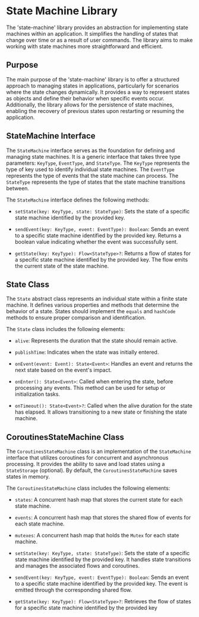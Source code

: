 # State Machine Library

The 'state-machine' library provides an abstraction for implementing state machines within an application. It simplifies the handling of states that change over time or as a result of user commands. The library aims to make working with state machines more straightforward and efficient.

## Purpose

The main purpose of the 'state-machine' library is to offer a structured approach to managing states in applications, particularly for scenarios where the state changes dynamically. It provides a way to represent states as objects and define their behavior when specific events occur. Additionally, the library allows for the persistence of state machines, enabling the recovery of previous states upon restarting or resuming the application.

## StateMachine Interface

The `StateMachine` interface serves as the foundation for defining and managing state machines. It is a generic interface that takes three type parameters: `KeyType`, `EventType`, and `StateType`. The `KeyType` represents the type of key used to identify individual state machines. The `EventType` represents the type of events that the state machine can process. The `StateType` represents the type of states that the state machine transitions between.

The `StateMachine` interface defines the following methods:

- `setState(key: KeyType, state: StateType)`: Sets the state of a specific state machine identified by the provided key.

- `sendEvent(key: KeyType, event: EventType): Boolean`: Sends an event to a specific state machine identified by the provided key. Returns a boolean value indicating whether the event was successfully sent.

- `getState(key: KeyType): Flow<StateType>?`: Returns a flow of states for a specific state machine identified by the provided key. The flow emits the current state of the state machine.

## State Class

The `State` abstract class represents an individual state within a finite state machine. It defines various properties and methods that determine the behavior of a state. States should implement the `equals` and `hashCode` methods to ensure proper comparison and identification.

The `State` class includes the following elements:

- `alive`: Represents the duration that the state should remain active.

- `publishTime`: Indicates when the state was initially entered.

- `onEvent(event: Event): State<Event>`: Handles an event and returns the next state based on the event's impact.

- `onEnter(): State<Event>`: Called when entering the state, before processing any events. This method can be used for setup or initialization tasks.

- `onTimeout(): State<Event>?`: Called when the alive duration for the state has elapsed. It allows transitioning to a new state or finishing the state machine.

## CoroutinesStateMachine Class

The `CoroutinesStateMachine` class is an implementation of the `StateMachine` interface that utilizes coroutines for concurrent and asynchronous processing. It provides the ability to save and load states using a `StateStorage` (optional). By default, the `CoroutinesStateMachine` saves states in memory.

The `CoroutinesStateMachine` class includes the following elements:

- `states`: A concurrent hash map that stores the current state for each state machine.

- `events`: A concurrent hash map that stores the shared flow of events for each state machine.

- `mutexes`: A concurrent hash map that holds the `Mutex` for each state machine.

- `setState(key: KeyType, state: StateType)`: Sets the state of a specific state machine identified by the provided key. It handles state transitions and manages the associated flows and coroutines.

- `sendEvent(key: KeyType, event: EventType): Boolean`: Sends an event to a specific state machine identified by the provided key. The event is emitted through the corresponding shared flow.

- `getState(key: KeyType): Flow<StateType>?`: Retrieves the flow of states for a specific state machine identified by the provided key